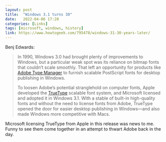 ```yaml
---
layout: post
title:  "Windows 3.1 turns 30"
date:   2022-04-06 17:20
categories: [Links]
tags: [microsoft, windows, history]
link: https://www.howtogeek.com/795478/windows-31-30-years-later/
---
```


Benj Edwards:

>In 1990, Windows 3.0 had brought plenty of improvements to Windows, but a particular weak spot was its reliance on bitmap fonts that couldn’t scale smoothly. That left an opportunity for products like [Adobe Type Manager](https://en.wikipedia.org/wiki/Adobe_Type_Manager) to furnish scalable PostScript fonts for desktop publishing in Windows.
>
>To loosen Adobe’s potential stranglehold on computer fonts, Apple developed the [TrueType](https://en.wikipedia.org/wiki/TrueType) scalable font system, and Microsoft licensed and adopted it in Windows 3.1. With a stable of built-in high-quality fonts and without the need to license fonts from Adobe, TrueType opened the door for easier desktop publishing in Windows—and also made Windows more competitive with Macs.

Microsoft licensing TrueType from Apple in this release was news to me. Funny to see them come together in an attempt to thwart Adobe back in the day.

